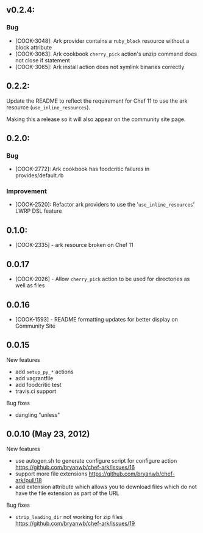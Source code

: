 ## v0.2.4:

### Bug

- [COOK-3048]: Ark provider contains a `ruby_block` resource without a block attribute
- [COOK-3063]: Ark cookbook `cherry_pick` action's unzip command does not close if statement
- [COOK-3065]: Ark install action does not symlink binaries correctly

## 0.2.2:

Update the README to reflect the requirement for Chef 11 to use the
ark resource (`use_inline_resources`).

Making this a release so it will also appear on the community site
page.

## 0.2.0:

### Bug

- [COOK-2772]: Ark cookbook has foodcritic failures in provides/default.rb

### Improvement

- [COOK-2520]: Refactor ark providers to use the '`use_inline_resources`' LWRP DSL feature

## 0.1.0:

* [COOK-2335] - ark resource broken on Chef 11

## 0.0.17

* [COOK-2026] - Allow `cherry_pick` action to be used for directories as
  well as files

## 0.0.16

* [COOK-1593] - README formatting updates for better display on
  Community Site

## 0.0.15

New features
* add `setup_py_*` actions
* add vagrantfile
* add foodcritic test
* travis.ci support

Bug fixes
* dangling "unless"

## 0.0.10 (May 23, 2012)

New features
* use autogen.sh to generate configure script for configure action
  https://github.com/bryanwb/chef-ark/issues/16
* support more file extensions https://github.com/bryanwb/chef-ark/pull/18
* add extension attribute which allows you to download files which do
  not have the file extension as part of the URL

Bug fixes
* `strip_leading_dir` not working for zip files
  https://github.com/bryanwb/chef-ark/issues/19
